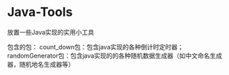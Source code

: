 # Java-Tools
放置一些Java实现的实用小工具

包含的包：
count_down包：包含java实现的各种倒计时定时器；
randomGenerator包：包含java实现的的各种随机数据生成器（如中文命名生成器，随机地名生成器等）
